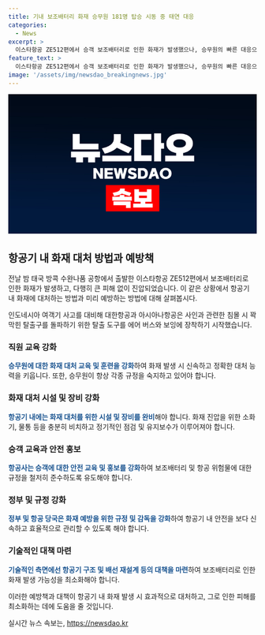```yaml
---
title: 기내 보조배터리 화재 승무원 181명 탑승 시동 중 태연 대응
categories:
  - News
excerpt: >
  이스타항공 ZE512편에서 승객 보조배터리로 인한 화재가 발생했으나, 승무원의 빠른 대응으로 큰 피해를 막았다. 승무원이 연기를 발견하자 즉시 화재를 진압하여 인명 피해는 없었으며, 기내 재정비를 완료하고 지연도 발생하지 않았다고 전했다. 보조배터리는 항공 위험물로 분류되어 있으나 이번 사건을 통해 공항 및 항공사의 보다 강화된 안전 대책이 요구될 전망이다. (150자)
feature_text: >
  이스타항공 ZE512편에서 승객 보조배터리로 인한 화재가 발생했으나, 승무원의 빠른 대응으로 큰 피해를 막았다. 승무원이 연기를 발견하자 즉시 화재를 진압하여 인명 피해는 없었으며, 기내 재정비를 완료하고 지연도 발생하지 않았다고 전했다. 보조배터리는 항공 위험물로 분류되어 있으나 이번 사건을 통해 공항 및 항공사의 보다 강화된 안전 대책이 요구될 전망이다. (150자)
image: '/assets/img/newsdao_breakingnews.jpg'
---
```


<p><img src="/assets/img/newsdao_breakingnews.jpg" alt="cryptoinkorea 속보" /></p>

<h2 data-ke-size="size26">항공기 내 화재 대처 방법과 예방책</h2>

<p>전날 밤 태국 방콕 수완나품 공항에서 출발한 이스타항공 ZE512편에서 보조배터리로 인한 화재가 발생하고, 다행히 큰 피해 없이 진압되었습니다. 이 같은 상황에서 항공기 내 화재에 대처하는 방법과 미리 예방하는 방법에 대해 살펴봅시다.</p>

<p data-ke-size="size16">인도네시아 여객기 사고를 대비해 대한항공과 아시아나항공은 사인과 관련한 침몰 시 꽉 막힌 탈출구를 돌파하기 위한 탈출 도구를 에어 버스와 보잉에 장착하기 시작했습니다.</p>

<h3>직원 교육 강화</h3>

<p><b><span style="color: #1a5490;">승무원에 대한 화재 대처 교육 및 훈련을 강화</span></b>하여 화재 발생 시 신속하고 정확한 대처 능력을 키웁니다. 또한, 승무원이 항상 각종 규정을 숙지하고 있어야 합니다.</p>

<h3>화재 대처 시설 및 장비 강화</h3>

<p><b><span style="color: #1a5490;">항공기 내에는 화재 대처를 위한 시설 및 장비를 완비</span></b>해야 합니다. 화재 진압을 위한 소화기, 물통 등을 충분히 비치하고 정기적인 점검 및 유지보수가 이루어져야 합니다.</p>

<h3>승객 교육과 안전 홍보</h3>

<p><b><span style="color: #1a5490;">항공사는 승객에 대한 안전 교육 및 홍보를 강화</span></b>하여 보조배터리 및 항공 위험물에 대한 규정을 철저히 준수하도록 유도해야 합니다.</p>

<h3>정부 및 규정 강화</h3>

<p><b><span style="color: #1a5490;">정부 및 항공 당국은 화재 예방을 위한 규정 및 감독을 강화</span></b>하여 항공기 내 안전을 보다 신속하고 효율적으로 관리할 수 있도록 해야 합니다.</p>

<h3>기술적인 대책 마련</h3>

<p><b><span style="color: #1a5490;">기술적인 측면에선 항공기 구조 및 배선 재설계 등의 대책을 마련</span></b>하여 보조배터리로 인한 화재 발생 가능성을 최소화해야 합니다.</p>

<p>이러한 예방책과 대책이 항공기 내 화재 발생 시 효과적으로 대처하고, 그로 인한 피해를 최소화하는 데에 도움을 줄 것입니다.</p>
실시간 뉴스 속보는, <a href="https://newsdao.kr" rel="dofollow">https://newsdao.kr</a>


